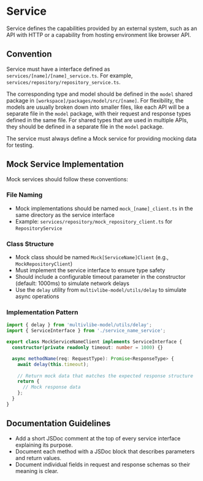 # Service

Service defines the capabilities provided by an external system, such as an API with HTTP or a capability from hosting
environment like browser API.

## Convention

Service must have a interface defined as `services/[name]/[name]_service.ts`. For example, `services/repository/repository_service.ts`. 

The corresponding type and model should be defined in the `model` shared package in `[workspace]/packages/model/src/[name]`. For
flexibility, the models are usually broken down into smaller files, like each API will be a separate file in the `model` package,
with their request and response types defined in the same file. For shared types that are used in multiple APIs, they should be
defined in a separate file in the `model` package.

The service must always define a Mock service for providing mocking data for testing.

## Mock Service Implementation

Mock services should follow these conventions:

### File Naming
- Mock implementations should be named `mock_[name]_client.ts` in the same directory as the service interface
- Example: `services/repository/mock_repository_client.ts` for `RepositoryService`

### Class Structure
- Mock class should be named `Mock[ServiceName]Client` (e.g., `MockRepositoryClient`)
- Must implement the service interface to ensure type safety
- Should include a configurable timeout parameter in the constructor (default: 1000ms) to simulate network delays
- Use the `delay` utility from `multivlibe-model/utils/delay` to simulate async operations

### Implementation Pattern
```typescript
import { delay } from 'multivlibe-model/utils/delay';
import { ServiceInterface } from './service_name_service';

export class MockServiceNameClient implements ServiceInterface {
  constructor(private readonly timeout: number = 1000) {}

  async methodName(req: RequestType): Promise<ResponseType> {
    await delay(this.timeout);
    
    // Return mock data that matches the expected response structure
    return {
      // Mock response data
    };
  }
}
```

## Documentation Guidelines

- Add a short JSDoc comment at the top of every service interface explaining its purpose.
- Document each method with a JSDoc block that describes parameters and return values.
- Document individual fields in request and response schemas so their meaning is clear.

